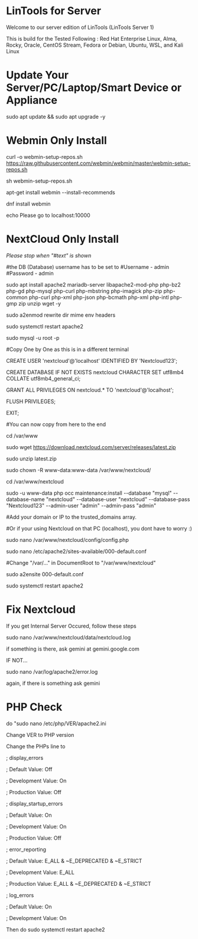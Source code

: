 # LinTools for Server
Welcome to our server edition of LinTools (LinTools Server 1)

This is build for the Tested Following : Red Hat Enterprise Linux, Alma, Rocky, Oracle, CentOS Stream, Fedora or Debian, Ubuntu, WSL, and Kali Linux

# Update Your Server/PC/Laptop/Smart Device or Appliance

sudo apt update && sudo apt upgrade -y

# Webmin Only Install

curl -o webmin-setup-repos.sh https://raw.githubusercontent.com/webmin/webmin/master/webmin-setup-repos.sh

sh webmin-setup-repos.sh

apt-get install webmin --install-recommends

dnf install webmin

echo Please go to localhost:10000

# NextCloud Only Install
*Please stop when "#text" is shown*

#the DB (Database) username has to be set to
#Username - admin
#Password - admin

sudo apt install apache2 mariadb-server libapache2-mod-php php-bz2 php-gd php-mysql php-curl php-mbstring php-imagick php-zip php-common php-curl php-xml php-json php-bcmath php-xml php-intl php-gmp zip unzip wget -y

sudo a2enmod rewrite dir mime env headers

sudo systemctl restart apache2

sudo mysql -u root -p

#Copy One by One as this is in a different terminal

CREATE USER 'nextcloud'@'localhost' IDENTIFIED BY 'Nextcloud123';

CREATE DATABASE IF NOT EXISTS nextcloud CHARACTER SET utf8mb4 COLLATE utf8mb4_general_ci;

GRANT ALL PRIVILEGES ON nextcloud.* TO 'nextcloud'@'localhost';

FLUSH PRIVILEGES;

EXIT;

#You can now copy from here to the end

cd /var/www

sudo wget https://download.nextcloud.com/server/releases/latest.zip

sudo unzip latest.zip

sudo chown -R www-data:www-data /var/www/nextcloud/

cd /var/www/nextcloud

sudo -u www-data php occ maintenance:install --database "mysql" --database-name "nextcloud" --database-user "nextcloud" --database-pass "Nextcloud123" --admin-user "admin" --admin-pass "admin"

#Add your domain or IP to the trusted_domains array.

#Or if your using Nextcloud on that PC (localhost), you dont have to worry :)

sudo nano /var/www/nextcloud/config/config.php

sudo nano /etc/apache2/sites-available/000-default.conf

#Change "/var/..." in DocumentRoot to "/var/www/nextcloud"

sudo a2ensite 000-default.conf

sudo systemctl restart apache2


# Fix Nextcloud

If you get Internal Server Occured, follow these steps

sudo nano /var/www/nextcloud/data/nextcloud.log

if something is there, ask gemini at gemini.google.com

IF NOT...

sudo nano /var/log/apache2/error.log

again, if there is something ask gemini

# PHP Check

do "sudo nano /etc/php/VER/apache2.ini

Change VER to PHP version


Change the PHPs line to

; display_errors

;   Default Value: Off

;   Development Value: On

;   Production Value: Off


; display_startup_errors

;   Default Value: On

;   Development Value: On

;   Production Value: Off


; error_reporting

;   Default Value: E_ALL & ~E_DEPRECATED & ~E_STRICT

;   Development Value: E_ALL

;   Production Value: E_ALL & ~E_DEPRECATED & ~E_STRICT


; log_errors

;   Default Value: On 

;   Development Value: On


Then do   sudo systemctl restart apache2
